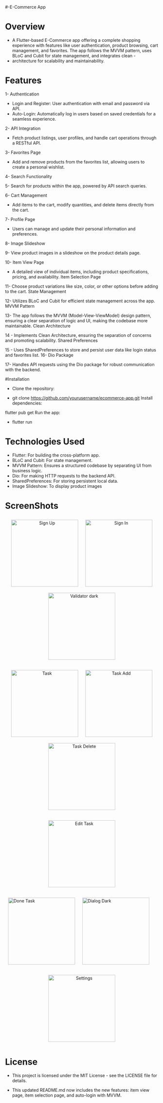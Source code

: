 #-E-Commerce App
# Overview
- A Flutter-based E-Commerce app offering a complete shopping experience with features like user authentication, product browsing, cart management, and favorites. The app follows the MVVM pattern, uses BLoC and Cubit for state management, and integrates clean - 
-  architecture for scalability and maintainability.

# Features

 1- Authentication
- Login and Register: User authentication with email and password via API.
- Auto-Login: Automatically log in users based on saved credentials for a seamless experience.

2- API Integration

- Fetch product listings, user profiles, and handle cart operations through a RESTful API.

3- Favorites Page

- Add and remove products from the favorites list, allowing users to create a personal wishlist.

4- Search Functionality

5- Search for products within the app, powered by API search queries.

6- Cart Management

- Add items to the cart, modify quantities, and delete items directly from the cart.

7- Profile Page

- Users can manage and update their personal information and preferences.

8- Image Slideshow

9- View product images in a slideshow on the product details page.

10- Item View Page
- A detailed view of individual items, including product specifications, pricing, and availability.
Item Selection Page

11- Choose product variations like size, color, or other options before adding to the cart.
State Management

12- Utilizes BLoC and Cubit for efficient state management across the app.
MVVM Pattern

13- The app follows the MVVM (Model-View-ViewModel) design pattern, ensuring a clear separation of logic and UI, making the codebase more maintainable.
Clean Architecture

14 - Implements Clean Architecture, ensuring the separation of concerns and promoting scalability.
Shared Preferences

15 - Uses SharedPreferences to store and persist user data like login status and favorites list.
16- Dio Package

17- Handles API requests using the Dio package for robust communication with the backend.


#Installation
- Clone the repository:

- git clone https://github.com/yourusername/ecommerce-app.git
Install dependencies:


flutter pub get
Run the app:

- flutter run
# Technologies Used
- Flutter: For building the cross-platform app.
- BLoC and Cubit: For state management.
- MVVM Pattern: Ensures a structured codebase by separating UI from business logic.
- Dio: For making HTTP requests to the backend API.
- SharedPreferences: For storing persistent local data.
- Image Slideshow: To display product images


# ScreenShots

<p align="center">
  <img src="https://github.com/oso020/E-COMMESCE-ROUTE/blob/master/screen%20shots/spalsh.png" alt="Sign Up" width="220" style="margin: 10px;"/>
  <img src="https://github.com/oso020/E-COMMESCE-ROUTE/blob/master/screen%20shots/login.png" alt="Sign In" width="220" style="margin: 10px;"/>
     <img src="https://github.com/oso020/E-COMMESCE-ROUTE/blob/master/screen%20shots/register.png" alt="Validator dark" width="220" style="margin: 10px;"/>
</p>

<p align="center">
     <img src="https://github.com/oso020/E-COMMESCE-ROUTE/blob/master/screen%20shots/home.png" alt="Task" width="220" style="margin: 10px;"/>
  <img src="https://github.com/oso020/E-COMMESCE-ROUTE/blob/master/screen%20shots/products.png" alt="Task Add" width="220" style="margin: 10px;"/>
  <img src="https://github.com/oso020/E-COMMESCE-ROUTE/blob/master/screen%20shots/products%20detailes.png" alt="Task Delete" width="220" style="margin: 10px;"/>



  

</p>
<p align="center">
       <img src="https://github.com/oso020/E-COMMESCE-ROUTE/blob/master/screen%20shots/cart.png" alt="Edit Task" width="220" style="margin: 10px;"/></p>
  <img src="https://github.com/oso020/E-COMMESCE-ROUTE/blob/master/screen%20shots/favorite%20page.png" alt="Done Task" width="220" style="margin: 10px;"/>
    <img src="https://github.com/oso020/E-COMMESCE-ROUTE/blob/master/screen%20shots/profile%20page.png" alt="Dialog Dark" width="220" style="margin: 10px;"/>
<p align="center">
     <img src="https://github.com/oso020/TO-DO-APP/blob/development/sceenshots/settings.png" alt="Settings" width="220" style="margin: 10px;"/>
</p>












# License
- This project is licensed under the MIT License - see the LICENSE file for details.

- This updated README.md now includes the new features: item view page, item selection page, and auto-login with MVVM.
